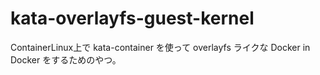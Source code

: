 # kata-overlayfs-guest-kernel

ContainerLinux上で kata-container を使って overlayfs ライクな Docker in Docker をするためのやつ。
